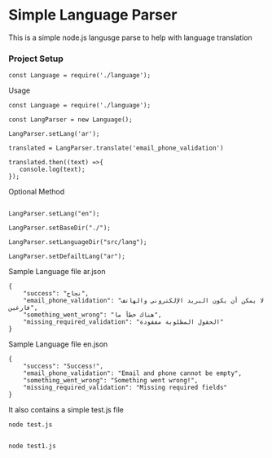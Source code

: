 # Simple Language Parser

This is a simple node.js langusge parse to help with language translation

### Project Setup ###



```
const Language = require('./language');
```


Usage

```
const Language = require('./language');

const LangParser = new Language();

LangParser.setLang('ar');

translated = LangParser.translate('email_phone_validation')

translated.then((text) =>{
   console.log(text);
});

```

Optional Method

```

LangParser.setLang("en");

LangParser.setBaseDir("./");

LangParser.setLanguageDir("src/lang");

LangParser.setDefailtLang("ar");

```

Sample Language file ar.json

```
{
    "success": "نجاح",
    "email_phone_validation": "لا يمكن أن يكون البريد الإلكتروني والهاتف فارغين",
    "something_went_wrong": "هناك خطأ ما",
    "missing_required_validation": "الحقول المطلوبة مفقودة"
}
```

Sample Language file en.json

```
{
    "success": "Success!",
    "email_phone_validation": "Email and phone cannot be empty",
    "something_went_wrong": "Something went wrong!",
    "missing_required_validation": "Missing required fields"
}
```


It also contains a simple test.js file

```
node test.js


node test1.js
```
